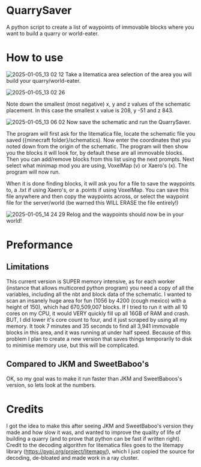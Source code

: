 # QuarrySaver
A python script to create a list of waypoints of immovable blocks where you want to build a quarry or world-eater.

# How to use
![2025-01-05_13 02 12](https://github.com/user-attachments/assets/5cc1d6a8-b7a8-483b-8d40-e52d30437d31)
Take a litematica area selection of the area you will build your quarry/world-eater.

![2025-01-05_13 02 26](https://github.com/user-attachments/assets/781528e5-336b-4c75-aadf-1e2287429b0f) 

Note down the smallest (most negative) x, y and z values of the schematic placement.
In this case the smallest x value is 208, y -51 and z 843.

![2025-01-05_13 06 02](https://github.com/user-attachments/assets/e2e1d250-a4a5-4120-8217-53f026d1cba9)
Now save the schematic and run the QuarrySaver.

The program will first ask for the litematica file, locate the schematic file you saved ({minecraft folder}/schematics).
Now enter the coordinates that you noted down from the origin of the schematic.
The program will then show you the blocks it will look for, by default these are all immovable blocks.
Then you can add/remove blocks from this list using the next prompts.
Next select what minimap mod you are using, VoxelMap (v) or Xaero's (x).
The program will now run.

When it is done finding blocks, it will ask you for a file to save the waypoints to, a .txt if using Xaero's, or a .points if using VoxelMap.
You can save this file anywhere and then copy the waypoints across, or select the waypoint file for the server/world (be warned this WILL ERASE the file entirely!)

![2025-01-05_14 24 29](https://github.com/user-attachments/assets/316e9111-cfc8-409f-b127-c6744486ee93)
Relog and the waypoints should now be in your world!

# Preformance
## Limitations
This current version is SUPER memory intensive, as for each worker (instance that allows multicored python program) you need a copy of all the variables, including all the nbt and block data of the schematic. 
I wanted to scan an insanely huge area for fun (1056 by 4200 (cough mexico) with a height of 150), which had 670,509,007 blocks. If I tried to run it with all 10 cores on my CPU, it would VERY quickly fill up all 16GB of RAM and crash. BUT, I did lower it's core count to four, and it just scraped by using all my memory. It took 7 minutes and 35 seconds to find all 3,941 immovable blocks in this area, and it was running at under half speed.
Because of this problem I plan to create a new version that saves things temporarily to disk to minimise memory use, but this will be complicated.

## Compared to JKM and SweetBaboo's
OK, so my goal was to make it run faster than JKM and SweetBaboos's version, so lets look at the numbers.

# Credits
I got the idea to make this after seeing JKM and SweetBaboo's version they made and how slow it was, and wanted to improve the quality of life of building a quarry (and to prove that python can be fast if written right).
Credit to the decoding algorithm for litematica files goes to the litemapy library (https://pypi.org/project/litemapy/), which I just copied the source for decoding, de-bloated and made work in a ray cluster.
